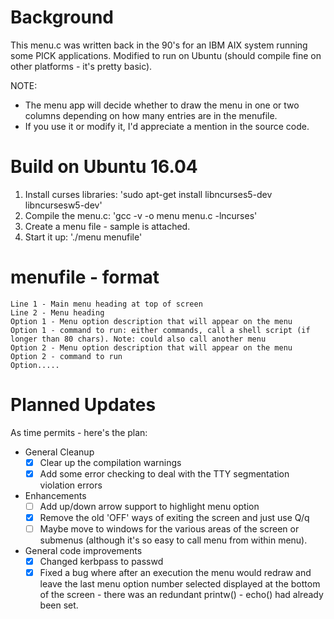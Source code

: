 Background
==========
This menu.c was written back in the 90's for an IBM AIX system running some PICK applications.
Modified to run on Ubuntu (should compile fine on other platforms - it's pretty basic).

NOTE:
 - The menu app will decide whether to draw the menu in one or two columns depending on how many entries are in the menufile.
 - If you use it or modify it, I'd appreciate a mention in the source code.

Build on Ubuntu 16.04
=====================
1. Install curses libraries: 'sudo apt-get install libncurses5-dev libncursesw5-dev'
2. Compile the menu.c: 'gcc -v -o menu menu.c -lncurses'
3. Create a menu file - sample is attached.
4. Start it up: './menu menufile'

menufile - format
=================
```
Line 1 - Main menu heading at top of screen
Line 2 - Menu heading
Option 1 - Menu option description that will appear on the menu
Option 1 - command to run: either commands, call a shell script (if longer than 80 chars). Note: could also call another menu
Option 2 - Menu option description that will appear on the menu
Option 2 - command to run
Option.....
```

Planned Updates
===============
As time permits - here's the plan:
 - General Cleanup
   - [x] Clear up the compilation warnings
   - [x] Add some error checking to deal with the TTY segmentation violation errors
 - Enhancements
   - [ ] Add up/down arrow support to highlight menu option
   - [x] Remove the old 'OFF' ways of exiting the screen and just use Q/q
   - [ ] Maybe move to windows for the various areas of the screen or submenus (although it's so easy to call menu from within menu).
 - General code improvements
   - [x] Changed kerbpass to passwd
   - [x] Fixed a bug where after an execution the menu would redraw and leave the last menu option number selected displayed at the bottom of the screen - there was an redundant printw() - echo() had already been set.
